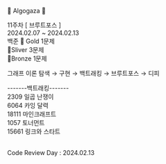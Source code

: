 🐢 Algogaza 🐢

11주차 [ 브루트포스 ]<br/>
2024.02.07 ~ 2024.02.13<br/>
백준 🥇 Gold 1문제 <br/> 🥈Sliver 3문제 <br/> 🥉Bronze 1문제 <br/>

그래프 이론 탐색 → 구현 → 백트래킹 → 브루트포스 → 디피<br/>

-------백트래킹-------<br/>
2309	 일곱 난쟁이<br/>
6064	 카잉 달력<br/>
18111	 마인크래프트<br/>
1057	 토너먼트<br/>
15661	 링크와 스타트<br/>
<br/>

Code Review Day : 2024.02.13
